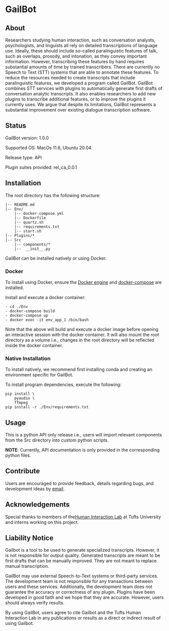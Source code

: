 # GailBot

## About

Researchers studying human interaction, such as conversation analysts, psychologists, and linguists all rely on detailed transcriptions of language use. Ideally, these should include so-called paralinguistic features of talk, such as overlaps, prosody, and intonation, as they convey important information. However, transcribing these features by hand requires substantial amounts of time by trained transcribers. There are currently no Speech to Text (STT) systems that are able to annotate these features. To reduce the resources needed to create transcripts that include paralinguistic features, we developed a program called GailBot. GailBot combines STT services with plugins to automatically generate first drafts of conversation analytic transcripts. It also enables researchers to add new plugins to transcribe additional features, or to improve the plugins it currently uses. We argue that despite its limitations, GailBot represents a substantial improvement over existing dialogue transcription software.

## Status

GailBot version: 1.0.0

Supported OS: MacOs 11.6, Ubuntu 20.04

Release type: API

Plugin suites provided: rel_ca_0.0.1

## Installation

The root directory has the following structure:

```
|-- README.md
|-- Env/
    |-- docker-compose.yml
    |-- Dockerfile
    |-- quartz.sh
    |-- requirements.txt
    |-- start.sh
|-- Plugins/*
|-- Src
    |-- components/*
    |--  __init__.py
```

GailBot can be installed natively or using Docker.

### Docker

To install using Docker, ensure the [Docker engine](https://docs.docker.com/get-docker/) and [docker-compose](https://docs.docker.com/compose/install/) are installed.

Install and execute a docker container:

```
- cd ./Env
- docker-compose build
- docker-compose up
- docker exec -it env_app_1 /bin/bash
```

Note that the above will build and execute a docker image before opening an interactive session with the docker container. It will also mount the root directory as a volume i.e., changes in the root directory will be reflected inside the docker container.

### Native Installation

To install natively, we recommend first installing conda and creating an environment specific for GailBot.

To install program dependencies, execute the following:

```
pip install \
    pyaudio \
    ffmpeg
pip install -r ./Env/requirements.txt
```

## Usage

This is a python API only release i.e., users will import relevant components from the Src directory into custom python scripts.

**NOTE**: Currently, API documentation is only provided in the corresponding python files.

## Contribute

Users are encouraged to provide feedback, details regarding bugs, and development ideas by [email](mailto:hilab-dev@elist.tufts.edu).

## Acknowledgements

Special thanks to members of the[Human Interaction Lab](https://sites.tufts.edu/hilab/) at Tufts University and interns working on this project.

## Liability Notice

Gailbot is a tool to be used to generate specialized transcripts. However, it
is not responsible for output quality. Generated transcripts are meant to
be first drafts that can be manually improved. They are not meant to replace
manual transcription.

GailBot may use external Speech-to-Text systems or third-party services. The
development team is not responsible for any transactions between users and these
services. Additionally, the development team does not guarantee the accuracy or correctness of any plugin. Plugins have been developed in good faith and we hope
that they are accurate. However, users should always verify results.

By using GailBot, users agree to cite Gailbot and the Tufts Human Interaction Lab
in any publications or results as a direct or indirect result of using Gailbot.
